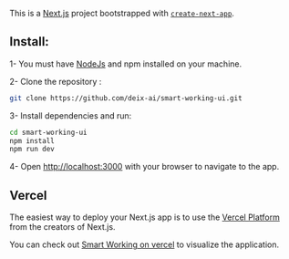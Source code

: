 This is a [Next.js](https://nextjs.org/) project bootstrapped with [`create-next-app`](https://github.com/vercel/next.js/tree/canary/packages/create-next-app).

## Install:
1- You must have [NodeJs](https://nodejs.org/en) and npm installed on your machine.

2- Clone the repository : 
```bash
git clone https://github.com/deix-ai/smart-working-ui.git
```
3- Install dependencies and run:

```bash
cd smart-working-ui
npm install 
npm run dev
```

4- Open [http://localhost:3000](http://localhost:3000) with your browser to navigate to the app.



## Vercel

The easiest way to deploy your Next.js app is to use the [Vercel Platform](https://vercel.com/new?utm_medium=default-template&filter=next.js&utm_source=create-next-app&utm_campaign=create-next-app-readme) from the creators of Next.js.

You can check out [Smart Working on vercel](https://smart-working-ui.vercel.app) to visualize the application.
